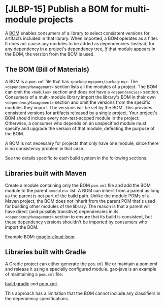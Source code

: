 # [JLBP-15] Publish a BOM for multi-module projects

A [BOM](https://maven.apache.org/guides/introduction/introduction-to-dependency-mechanism.html)
enables consumers of a library to select
consistent versions for artifacts included in that library. When
imported, a BOM operates as a filter. It does not cause any modules to be
added as dependencies. Instead, for any dependency in a project's dependency
tree, *if* that module appears in the BOM, the version from the BOM is used.

## The BOM (Bill of Materials)

A BOM is a `pom.xml` file that has `<packaging>pom</packaging>`.
The `<dependencyManagement>` section lists all the modules of a project.
The BOM can omit the `<modules>` section and does not have a `<dependencies>`
section.
Consumers of a multi-module library import the library's BOM
in their own `<dependencyManagement>` section and omit the
versions from the specific modules they import. The versions will
be set by the BOM. This provides consistent versions for artifacts released
by a single project.
Your project's BOM should include every non-test-scoped module in the project.
Otherwise, a consumer who depends on an unspecified module must specify and
upgrade the version of that module, defeating the purpose of the BOM.

A BOM is not necessary for projects that only have one module, since there is
no consistency problem in that case.

See the details specific to each build system in the following sections.

## Libraries built with Maven

Create a module containing only the BOM `pom.xml` file and add the BOM module
to the parent `<modules>` list.
A BOM can inherit from a parent as long as the parent is not part of the build
path. Unlike the module POMs of a Maven project, the BOM does not inherit from the
parent POM that's used for building other modules of the library.
The reason is that a parent will have direct (and possibly transitive)
dependencies in its `<dependencyManagement>` section to ensure that its
build is consistent, but these dependency versions shouldn't be imported by
consumers who import the BOM.

Example BOM: [google-cloud-bom](https://github.com/GoogleCloudPlatform/google-cloud-java/blob/master/google-cloud-bom/pom.xml).

## Libraries built with Gradle

A Gradle project can either generate the `pom.xml` file
or maintain a pom.xml and release it using a specially configured module.
gax-java is an example of maintaining a `pom.xml` file:

  [build.gradle](https://github.com/googleapis/gax-java/blob/master/gax-bom/build.gradle)
  and
  [pom.xml](https://github.com/googleapis/gax-java/blob/master/gax-bom/pom.xml).

This approach has a limitation that the BOM cannot include any classifiers in the dependency specifications.
